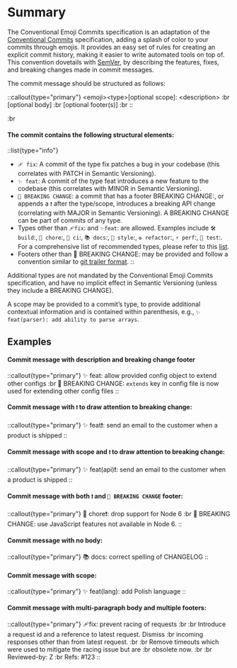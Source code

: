 # Summary

The Conventional Emoji Commits specification is an adaptation of the [Conventional Commits](https://www.conventionalcommits.org/en/v1.0.0/) specification, adding a splash of color to your commits through emojis. It provides an easy set of rules for creating an explicit commit history, making it easier to write automated tools on top of. This convention dovetails with [SemVer](http://semver.org/), by describing the features, fixes, and breaking changes made in commit messages.

The commit message should be structured as follows:

::callout{type="primary"}
\<emoji>\<type>\[optional scope]: \<description> :br
\[optional body] :br
\[optional footer(s)] :br
::

:br
#### The commit contains the following structural elements:

::list{type="info"}
- `🩹 fix`: A commit of the type fix patches a bug in your codebase (this correlates with PATCH in Semantic Versioning).
- `✨ feat`: A commit of the type feat introduces a new feature to the codebase (this correlates with MINOR in Semantic Versioning).
- `🚨 BREAKING CHANGE`: a commit that has a footer BREAKING CHANGE:, or appends a `❗` after the type/scope, introduces a breaking API change (correlating with MAJOR in Semantic Versioning). A BREAKING CHANGE can be part of commits of any type.
- Types other than `🩹fix`: and `✨feat`: are allowed. Examples include `🛠️build`:, `🧹 chore`:, `🤖 ci`:, `📚 docs`:, `🎨 style`:, `♻️ refactor`:, `⚡️ perf`:, `🧪 test`:. For a comprehensive list of recommended types, please refer to this [list](/list/list).
- Footers other than 🚨 BREAKING CHANGE: <description> may be provided and follow a convention similar to [git trailer format](https://git-scm.com/docs/git-interpret-trailers).
::

Additional types are not mandated by the Conventional Emoji Commits specification, and have no implicit effect in Semantic Versioning (unless they include a BREAKING CHANGE).

A scope may be provided to a commit’s type, to provide additional contextual information and is contained within parenthesis, e.g., `✨ feat(parser): add ability to parse arrays`.

## Examples

#### Commit message with description and breaking change footer

::callout{type="primary"}
✨ feat: allow provided config object to extend other configs :br
🚨 BREAKING CHANGE: `extends` key in config file is now used for extending other config files
::
   
#### Commit message with `❗` to draw attention to breaking change:

::callout{type="primary"}
✨ feat❗: send an email to the customer when a product is shipped
::

#### Commit message with scope and `❗` to draw attention to breaking change:

::callout{type="primary"}
✨ feat(api)❗: send an email to the customer when a product is shipped
::

#### Commit message with both `❗` and `🚨 BREAKING CHANGE` footer:
::callout{type="primary"}
🧹 chore❗: drop support for Node 6 :br
🚨 BREAKING CHANGE: use JavaScript features not available in Node 6.
::

#### Commit message with no body:
::callout{type="primary"}
📚 docs: correct spelling of CHANGELOG
::

#### Commit message with scope:
::callout{type="primary"}
✨ feat(lang): add Polish language
::

#### Commit message with multi-paragraph body and multiple footers:
::callout{type="primary"}
🩹fix: prevent racing of requests :br
:br
Introduce a request id and a reference to latest request. Dismiss :br
incoming responses other than from latest request. :br
:br
Remove timeouts which were used to mitigate the racing issue but are :br
obsolete now. :br 
:br
Reviewed-by: Z :br
Refs: #123
::
